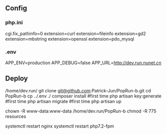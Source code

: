 ## Config

### php.ini
cgi.fix_pathinfo=0
extension=curl
extension=fileinfo
extension=gd2
extension=mbstring
extension=openssl
extension=pdo_mysql

### .env

APP_ENV=production
APP_DEBUG=false
APP_URL=http://dev.run.nunet.cn

## Deploy

/home/dev.run/  git clone git@github.com:Patrick-Jun/PopRun-b.git
cd PopRun-b
cp ../.env ./
composer install  #first time
php artisan key:generate  #first time
php artisan migrate  #first time
php artisan up

chown -R www-data:www-data /home/dev.run/PopRun-b
chmod -R 775 resources

systemctl restart nginx
systemctl restart php7.2-fpm
